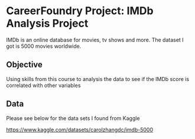 # CareerFoundry Project: IMDb Analysis Project
IMDb is an online database for movies, tv shows and more. The dataset I got is 5000 movies worldwide.


 
 ## Objective
 Using skills from this course to analysis the data to see if the IMDb score is correlated with other variables 

 ## Data
Please see below for the data sets I found from Kaggle

https://www.kaggle.com/datasets/carolzhangdc/imdb-5000
